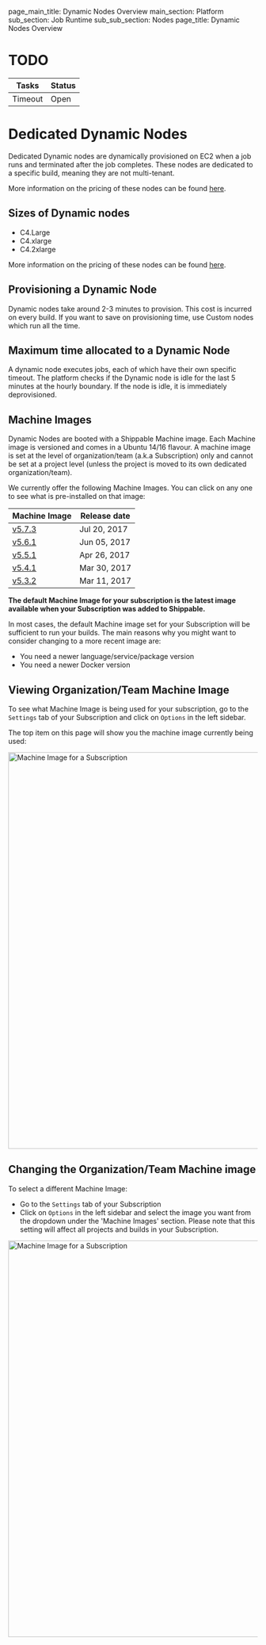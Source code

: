 page_main_title: Dynamic Nodes Overview
main_section: Platform
sub_section: Job Runtime
sub_sub_section: Nodes
page_title: Dynamic Nodes Overview

# TODO
| Tasks  | Status |
|--------|--------|
| Timeout | Open |

# Dedicated Dynamic Nodes

Dedicated Dynamic nodes are dynamically provisioned on EC2 when a job runs and terminated after the job completes. These nodes are dedicated to a specific build, meaning they are not multi-tenant.

More information on the pricing of these nodes can be found [here](https://www.shippable.com/pricing.html).

## Sizes of Dynamic nodes

* C4.Large
* C4.xlarge
* C4.2xlarge

More information on the pricing of these nodes can be found [here](https://www.shippable.com/pricing.html).

## Provisioning a Dynamic Node

Dynamic nodes take around 2-3 minutes to provision. This cost is incurred on every build. If you want to save on provisioning
time, use Custom nodes which run all the time.

## Maximum time allocated to a Dynamic Node

A dynamic node executes jobs, each of which have their own specific timeout. The platform checks if the Dynamic node is idle for the last 5 minutes at the hourly boundary. If the node is idle, it is immediately deprovisioned.

## Machine Images

Dynamic Nodes are booted with a Shippable Machine image. Each Machine image is versioned and comes in a Ubuntu 14/16 flavour.
A machine image is set at the level of organization/team (a.k.a Subscription) only and cannot be set at a project level (unless the project is moved to its own dedicated organization/team).

We currently offer the following Machine Images. You can click on any one to see
what is pre-installed on that image:

| Machine Image | Release date     |
|---------------|-------------------|
| [v5.7.3](machine-image-v573/)        | Jul 20, 2017    |
| [v5.6.1](machine-image-v561/)        | Jun 05, 2017    |
| [v5.5.1](machine-image-v551/)        | Apr 26, 2017    |
| [v5.4.1](machine-image-v541/)        | Mar 30, 2017    |
| [v5.3.2](machine-image-v532/)        | Mar 11, 2017    |

**The default Machine Image for your subscription is the latest image available
when your Subscription was added to Shippable.**

In most cases, the default Machine image set for your Subscription will be
sufficient to run your builds. The main reasons why you might want to consider
changing to a more recent image are:

-  You need a newer language/service/package version
-  You need a newer Docker version


## Viewing Organization/Team Machine Image

To see what Machine Image is being used for your subscription, go to the
`Settings` tab of your Subscription and click on `Options` in the left sidebar.

The top item on this page will show you the machine image currently being used:

<img src="../../images/ci/view-machine-image.png"
alt="Machine Image for a Subscription" style="width:800px;"/>

<a name="change-machine-image"></a>
## Changing the Organization/Team Machine image

To select a different Machine Image:

-  Go to the `Settings` tab of your Subscription
-  Click on `Options` in the left sidebar and select the image you want from the
dropdown under the 'Machine Images' section. Please note that this setting will
affect all projects and builds in your Subscription.

<img src="../../images/ci/change-machine-image.png"
alt="Machine Image for a Subscription" style="width:800px;"/>
